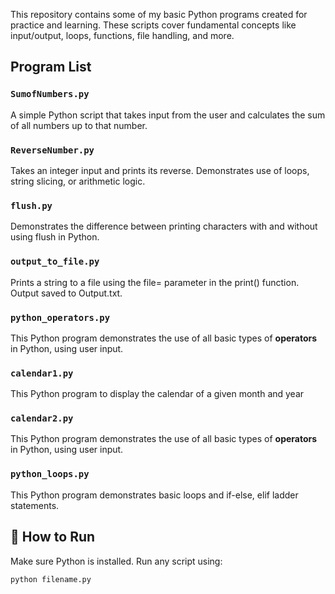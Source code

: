 
This repository contains some of my basic Python programs created for practice and learning. These scripts cover fundamental concepts like input/output, loops, functions, file handling, and more.

## Program List

### `SumofNumbers.py`
A simple Python script that takes input from the user and calculates the sum of all numbers up to that number.

### `ReverseNumber.py`
Takes an integer input and prints its reverse. Demonstrates use of loops, string slicing, or arithmetic logic.

### `flush.py`
Demonstrates the difference between printing characters with and without using flush in Python.

### `output_to_file.py`
Prints a string to a file using the file= parameter in the print() function. Output saved to Output.txt.

### `python_operators.py`
This Python program demonstrates the use of all basic types of **operators** in Python, using user input.

### `calendar1.py`
This Python program to display the calendar of a given month and year

### `calendar2.py`
This Python program demonstrates the use of all basic types of **operators** in Python, using user input.

### `python_loops.py`
This Python program demonstrates basic loops and if-else, elif ladder statements.

## 🚀 How to Run

Make sure Python is installed. Run any script using:

```bash
python filename.py
